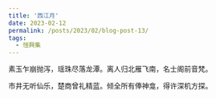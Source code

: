 ```yaml
---
title: '西江月'
date: 2023-02-12
permalink: /posts/2023/02/blog-post-13/
tags:
  - 愷興集
---
```


素玉乍崩抛泻，瑶珠尽落龙潭。离人归北雁飞南，名士阁前音梵。

市井无听仙乐，楚商曾礼精蓝。倾全所有俸神龛，得许深机方探。
